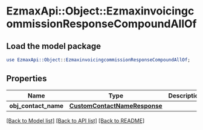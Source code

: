 # EzmaxApi::Object::EzmaxinvoicingcommissionResponseCompoundAllOf

## Load the model package
```perl
use EzmaxApi::Object::EzmaxinvoicingcommissionResponseCompoundAllOf;
```

## Properties
Name | Type | Description | Notes
------------ | ------------- | ------------- | -------------
**obj_contact_name** | [**CustomContactNameResponse**](CustomContactNameResponse.md) |  | [optional] 

[[Back to Model list]](../README.md#documentation-for-models) [[Back to API list]](../README.md#documentation-for-api-endpoints) [[Back to README]](../README.md)


